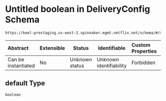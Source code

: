 # Untitled boolean in DeliveryConfig Schema

```txt
https://keel-prestaging.us-west-2.spinnaker.mgmt.netflix.net/schema/#/$defs/Rule/properties/default
```




| Abstract            | Extensible | Status         | Identifiable            | Custom Properties | Additional Properties | Access Restrictions | Defined In                                                    |
| :------------------ | ---------- | -------------- | ----------------------- | :---------------- | --------------------- | ------------------- | ------------------------------------------------------------- |
| Can be instantiated | No         | Unknown status | Unknown identifiability | Forbidden         | Allowed               | none                | [keel.schema.json\*](keel.schema.json "open original schema") |

## default Type

`boolean`
